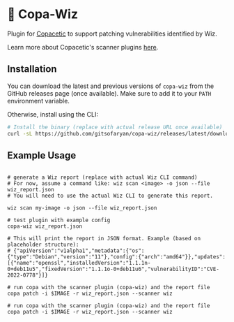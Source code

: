 # 🔌 Copa-Wiz

Plugin for [Copacetic](https://github.com/project-copacetic/copacetic) to support patching vulnerabilities identified by Wiz.

Learn more about Copacetic's scanner plugins [here](https://project-copacetic.github.io/copacetic/website/scanner-plugins).

## Installation

You can download the latest and previous versions of `copa-wiz` from the GitHub releases page (once available). Make sure to add it to your `PATH` environment variable.

Otherwise, install using the CLI:

```bash
# Install the binary (replace with actual release URL once available)
curl -sL https://github.com/gitsofaryan/copa-wiz/releases/latest/download/copa-wiz -o copa-wiz
```

## Example Usage
```

# generate a Wiz report (replace with actual Wiz CLI command)
# For now, assume a command like: wiz scan <image> -o json --file wiz_report.json
# You will need to use the actual Wiz CLI to generate this report.

wiz scan my-image -o json --file wiz_report.json

# test plugin with example config
copa-wiz wiz_report.json

# This will print the report in JSON format. Example (based on placeholder structure):
# {"apiVersion":"v1alpha1","metadata":{"os":{"type":"Debian","version":"11"},"config":{"arch":"amd64"}},"updates":[{"name":"openssl","installedVersion":"1.1.1n-0+deb11u5","fixedVersion":"1.1.1o-0+deb11u6","vulnerabilityID":"CVE-2022-0778"}]}

# run copa with the scanner plugin (copa-wiz) and the report file
copa patch -i $IMAGE -r wiz_report.json --scanner wiz

# run copa with the scanner plugin (copa-wiz) and the report file
copa patch -i $IMAGE -r wiz_report.json --scanner wiz
```
